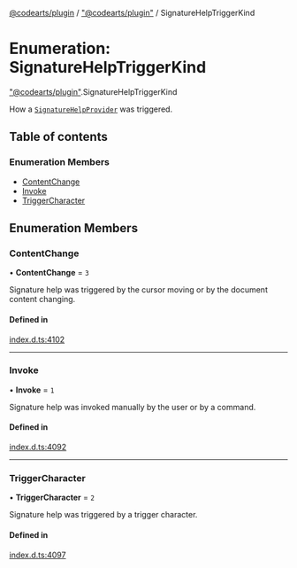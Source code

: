[@codearts/plugin](../README.md) / ["@codearts/plugin"](../modules/_codearts_plugin_.md) / SignatureHelpTriggerKind

# Enumeration: SignatureHelpTriggerKind

["@codearts/plugin"](../modules/_codearts_plugin_.md).SignatureHelpTriggerKind

How a [`SignatureHelpProvider`](../interfaces/codearts_plugin_.SignatureHelpProvider.md) was triggered.

## Table of contents

### Enumeration Members

- [ContentChange](codearts_plugin_.SignatureHelpTriggerKind.md#contentchange)
- [Invoke](codearts_plugin_.SignatureHelpTriggerKind.md#invoke)
- [TriggerCharacter](codearts_plugin_.SignatureHelpTriggerKind.md#triggercharacter)

## Enumeration Members

### ContentChange

• **ContentChange** = ``3``

Signature help was triggered by the cursor moving or by the document content changing.

#### Defined in

[index.d.ts:4102](https://github.com/huaweicloud/cloudide-plugin-api/blob/4d28848/index.d.ts#L4102)

___

### Invoke

• **Invoke** = ``1``

Signature help was invoked manually by the user or by a command.

#### Defined in

[index.d.ts:4092](https://github.com/huaweicloud/cloudide-plugin-api/blob/4d28848/index.d.ts#L4092)

___

### TriggerCharacter

• **TriggerCharacter** = ``2``

Signature help was triggered by a trigger character.

#### Defined in

[index.d.ts:4097](https://github.com/huaweicloud/cloudide-plugin-api/blob/4d28848/index.d.ts#L4097)
